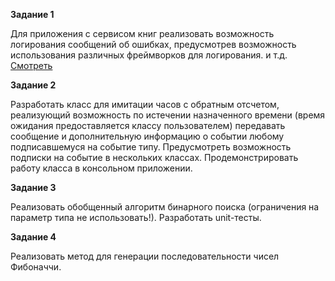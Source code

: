 <p><b>Задание 1</b></p>
<p>
Для приложения с сервисом книг реализовать возможность логирования сообщений об ошибках, предусмотрев возможность использования различных фреймворков для логирования.
и т.д. 
<br>
<a href="https://github.com/buiko20/NET.W.2017.Buiko/tree/master/NET.W.2017.Buiko.08/NET.W.2017.Buiko.08.01">Смотреть</a>
</p>

<p><b>Задание 2</b></p>
<p>
Разработать класс для имитации часов с обратным отсчетом, реализующий возможность по истечении назначенного времени (время ожидания предоставляется классу пользователем) передавать сообщение и дополнительную информацию о событии любому подписавшемуся на событие типу. Предусмотреть возможность подписки на событие в нескольких классах. Продемонстрировать работу класса в консольном приложении.
</p>

<p><b>Задание 3</b></p>
<p>
Реализовать обобщенный алгоритм бинарного поиска (ограничения на параметр типа не использовать!). Разработать unit-тесты.
</p>

<p><b>Задание 4</b></p>
<p>
Реализовать метод для генерации  последовательности чисел Фибоначчи.
</p>